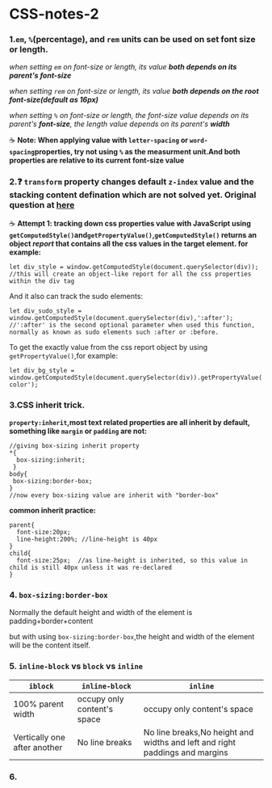 # CSS-notes-2


### 1.`em`, `%`(percentage), and `rem` units can be used on set font size or length.

*when setting `em` on font-size or length, its value **both depends on its parent's font-size***

*when setting `rem` on font-size or length, its value **both depends on the root font-size(default as 16px)***

*when setting `%` on font-size or length, the font-size value depends on its parent's **font-size**, the length value depends on its parent's **width***

:coffee:
**Note: When applying value with `letter-spacing` or `word-spacing`properties, try not using `%` as the 
measurment unit.And both properties are relative to its current font-size value**

### 2.:question: `transform` property changes default `z-index` value and the stacking content defination which are not solved yet. Original question at [here](https://stackoverflow.com/questions/49064186/does-css-transform-changes-the-z-index-property?noredirect=1#comment85135673_49064186)

:coffee:
**Attempt 1: tracking down css properties value with JavaScript using `getComputedStyle()`and`getPropertyValue()`,`getComputedStyle()` returns an object *report* that contains all the css values in the target element. 
for example:**
```
let div_style = window.getComputedStyle(document.querySelector(div));
//this will create an object-like report for all the css properties within the div tag
```
And it also can track the sudo elements:
```
let div_sudo_style = window.getComputedStyle(document.querySelector(div),':after');
//':after' is the second optional parameter when used this function, normally as known as sudo elements such :after or :before.
```
To get the exactly value from the css report object by using `getPropertyValue()`,for example:
```
let div_bg_style = window.getComputedStyle(document.querySelector(div)).getPropertyValue('background-color');
```
### 3.CSS inherit trick.
**`property:inherit`,most text related properties are all inherit by default, something like `margin` or `padding` are not:**
```
//giving box-sizing inherit property
*{
  box-sizing:inherit;
 }
body{
 box-sizing:border-box;
}
//now every box-sizing value are inherit with "border-box"
```

**common inherit practice:**
```
parent{
  font-size:20px;
  line-height:200%; //line-height is 40px
}
child{
  font-size:25px;  //as line-height is inherited, so this value in child is still 40px unless it was re-declared
}
```
### 4. `box-sizing:border-box`

Normally the default height and width of the element is padding+border+content

but with using `box-sizing:border-box`,the height and width of the element will be the content itself.

### 5. `inline-block` vs `block` vs `inline`

`iblock` | `inline-block`|`inline`|
-----------------|--------|--------|
100% parent width|occupy only content's space|occupy only content's space|
Vertically one after another|No line breaks|No line breaks,No height and widths and left and right paddings and margins|

### 6.
